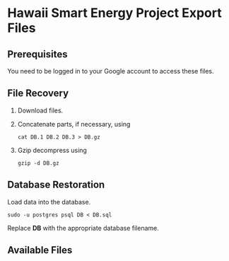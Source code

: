 # Hawaii Smart Energy Project Export Files

## Prerequisites
You need to be logged in to your Google account to access these files.

## File Recovery

1. Download files.

2. Concatenate parts, if necessary, using

    `cat DB.1 DB.2 DB.3 > DB.gz`

3. Gzip decompress using

    `gzip -d DB.gz`

## Database Restoration

Load data into the database.

    sudo -u postgres psql DB < DB.sql

Replace __DB__ with the appropriate database filename.

## Available Files
